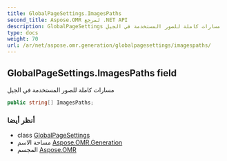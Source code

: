 ```yaml
---
title: GlobalPageSettings.ImagesPaths
second_title: Aspose.OMR لمرجع .NET API
description: GlobalPageSettings مجال. مسارات كاملة للصور المستخدمة في الجيل
type: docs
weight: 70
url: /ar/net/aspose.omr.generation/globalpagesettings/imagespaths/
---
```

## GlobalPageSettings.ImagesPaths field

مسارات كاملة للصور المستخدمة في الجيل

```csharp
public string[] ImagesPaths;
```

### أنظر أيضا

* class [GlobalPageSettings](../)
* مساحة الاسم [Aspose.OMR.Generation](../../globalpagesettings/)
* المجسم [Aspose.OMR](../../../)


